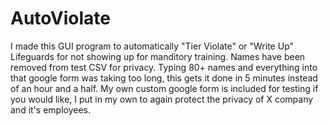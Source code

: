 # AutoViolate
I made this GUI program to automatically "Tier Violate" or "Write Up" Lifeguards for not showing up for manditory training.
Names have been removed from test CSV for privacy.
Typing 80+ names and everything into that google form was taking too long, this gets it done in 5 minutes instead of an hour and a half.
My own custom google form is included for testing if you would like, I put in my own to again protect the privacy of X company and it's employees.
